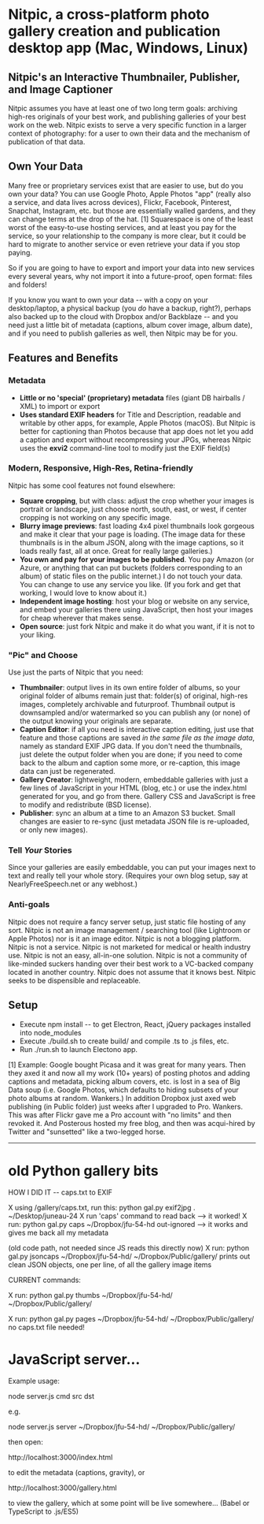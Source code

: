 # Nitpic, a cross-platform photo gallery creation and publication desktop app (Mac, Windows, Linux)

## Nitpic's an Interactive Thumbnailer, Publisher, and Image Captioner

Nitpic assumes you have at least one of two long term goals: archiving high-res
originals of your best work, and publishing galleries of your best work on the web.
Nitpic exists to serve a very specific function in a larger context of photography:
for a user to own their data and the mechanism of publication of that data.

## Own Your Data

Many free or proprietary services exist that are easier to use, but do you own your data?
You can use Google Photo, Apple Photos "app" (really also a service, and data lives across
devices), Flickr, Facebook, Pinterest, Snapchat, Instagram, etc. but those are essentially
walled gardens, and they can change terms at the drop of the hat. [1] Squarespace is one of
the least worst of the easy-to-use hosting services, and at least you pay for the service,
so your relationship to the company is more clear, but it could be hard to migrate to another
service or even retrieve your data if you stop paying.

So if you are going to have to export and import your data into new services every
several years, why not import it into a future-proof, open format: files and folders!

If you know you want to own your data -- with a copy on your desktop/laptop,
a physical backup (you *do* have a backup, right?), perhaps also backed up to the
cloud with Dropbox and/or Backblaze -- and you need just a little bit of metadata (captions,
album cover image, album date), and if you need to publish galleries as well,
then Nitpic may be for you.

## Features and Benefits

### Metadata

- **Little or no 'special' (proprietary) metadata** files (giant DB hairballs / XML) to import or export
- **Uses standard EXIF headers** for Title and Description, readable and writable by other
apps, for example, Apple Photos (macOS). But Nitpic is better for captioning than Photos because
that app does not let you add a caption and export without recompressing your JPGs, whereas
Nitpic uses the **exvi2** command-line tool to modify just the EXIF field(s)

### Modern, Responsive, High-Res, Retina-friendly

Nitpic has some cool features not found elsewhere:

- **Square cropping**, but with class: adjust the crop whether your images is portrait or
landscape, just choose north, south, east, or west, if center cropping is not working
on any specific image.
- **Blurry image previews**: fast loading 4x4 pixel thumbnails look gorgeous and make it
clear that your page is loading. (The image data for these thumbnails is in the album
JSON, along with the image captions, so it loads really fast, all at once. Great for really
large galleries.)
- **You own and pay for your images to be published**. You pay Amazon (or Azure, or
anything that can put buckets (folders corresponding to an album) of static files on the
public internet.) I do not touch your data. You can change to use any service you like.
(If you fork and get that working, I would love to know about it.)
- **Independent image hosting**: host your blog or website on any service, and embed your
galleries there using JavaScript, then host your images for cheap wherever that makes sense.
- **Open source**: just fork Nitpic and make it do what you want, if it is not to your
liking.

### "Pic" and Choose

Use just the parts of Nitpic that you need:

- **Thumbnailer**: output lives in its own entire folder of albums, so your original
folder of albums remain just that: folder(s) of original, high-res images, completely
archivable and futurproof. Thumbnail output is downsampled and/or watermarked so
you can publish any (or none) of the output knowing your originals are separate.
- **Caption Editor**: if all you need is interactive caption editing, just use that
feature and those captions are saved *in the same file as the image data*, namely
as standard EXIF JPG data. If you don't need the thumbnails, just delete the output
folder when you are done; if you need to come back to the album and caption some more,
or re-caption, this image data can just be regenerated.
- **Gallery Creator**: lightweight, modern, embeddable galleries with just a few
lines of JavaScript in your HTML (blog, etc.) or use the index.html generated for
you, and go from there. Gallery CSS and JavaScript is free to modify and redistribute
(BSD license).
- **Publisher**: sync an album at a time to an Amazon S3 bucket. Small changes are
easier to re-sync (just metadata JSON file is re-uploaded, or only new images).

### Tell *Your* Stories

Since your galleries are easily embeddable, you can put your images next to text and
really tell your whole story. (Requires your own blog setup, say at NearlyFreeSpeech.net
or any webhost.)

### Anti-goals

Nitpic does not require a fancy server setup, just static file hosting of any sort.
Nitpic is not an image management / searching tool (like Lightroom or Apple Photos) nor
is it an image editor. Nitpic is not a blogging platform. Nitpic is not a service.
Nitpic is not marketed for medical or health industry use. Nitpic is not an easy, all-in-one
solution. Nitpic is not a community of like-minded suckers handing over their best work
to a VC-backed company located in another country. Nitpic does not assume that it knows
best. Nitpic seeks to be dispensible and replaceable.

## Setup

- Execute npm install -- to get Electron, React, jQuery packages installed into node_modules
- Execute ./build.sh to create build/ and compile .ts to .js files, etc.
- Run ./run.sh to launch Electono app.

[1] Example: Google bought Picasa and it was great for many
years. Then they axed it and now all my work (10+ years) of posting photos and adding
captions and metadata, picking album covers, etc. is lost in a sea of Big Data
soup (i.e. Google Photos, which defaults to hiding subsets of your photo albums at
random. Wankers.) In addition Dropbox just axed web publishing (in Public folder)
just weeks after I upgraded to Pro. Wankers. This was after Flickr gave me a Pro
account with "no limits" and then revoked it. And Posterous hosted my free blog,
and then was acqui-hired by Twitter and "sunsetted" like a two-legged horse.

<hr/>

# old Python gallery bits

HOW I DID IT -- caps.txt to EXIF

X using /gallery/caps.txt, run this:
  python gal.py exif2jpg . ~/Desktop/juneau-24
X run 'caps' command to read back --> it worked!
X run:
  python gal.py caps ~/Dropbox/jfu-54-hd out-ignored
--> it works and gives me back all my metadata

(old code path, not needed since JS reads this directly now)
X run:
  python gal.py jsoncaps ~/Dropbox/jfu-54-hd/ ~/Dropbox/Public/gallery/
prints out clean JSON objects, one per line, of all the gallery image items

CURRENT commands:

X run:
  python gal.py thumbs ~/Dropbox/jfu-54-hd/ ~/Dropbox/Public/gallery/

X run:
  python gal.py pages ~/Dropbox/jfu-54-hd/ ~/Dropbox/Public/gallery/
no caps.txt file needed!

# JavaScript server...

Example usage:

  node server.js cmd src dst

e.g.

  node server.js server ~/Dropbox/jfu-54-hd/ ~/Dropbox/Public/gallery/

then open:

  http://localhost:3000/index.html
  
to edit the metadata (captions, gravity), or

  http://localhost:3000/gallery.html

to view the gallery, which at some point will be live somewhere...  (Babel or TypeScript to .js/ES5)


